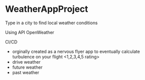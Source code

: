 # WeatherAppProject
Type in a city to find local weather conditions

Using API OpenWeather



CI/CD

* orginally created as a nervous flyer app to eventually calculate turbulence on your flight <1,2,3,4,5 rating>
* drive weather
* future weather
*  past weather

